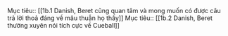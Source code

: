 Mục tiêu:: [[1b.1 Danish, Beret cũng quan tâm và mong muốn có được câu trả lời thoả đáng về mâu thuẫn họ thấy]]
Mục tiêu:: [[1b.2 Danish, Beret thường xuyên nói tích cực về Cueball]]
